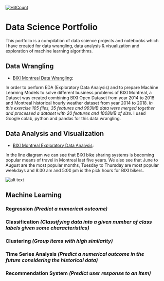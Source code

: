 [![HitCount](http://hits.dwyl.io/bmshahrier/data-science-portfolio.svg)](http://hits.dwyl.io/bmshahrier/data-science-portfolio)

# Data Science Portfolio

This portfolio is a compilation of data science projects and notebooks which I have created for data wrangling, data analysis & visualization and exploration of machine learning algorithms.

## Data Wrangling
- [BIXI Montreal Data Wrangling](https://github.com/bmshahrier/bixi-montreal/blob/master/bixi_montreal_data_wrangling.ipynb): 

In order to perform EDA (Exploratory Data Analysis) and to prepare Machine Learning Models to solve different business problems of BIXI Montreal, a Dataset was created combining BIXI Open Dataset from year 2014 to 2018 and Montreal historical hourly weather dataset from year 2014 to 2018. *In this exercise 105 files, 35 features and 993MB data were merged together and processed a dataset with 20 features and 1008MB of size*. I used Google colab, python and pandas for this data wrangling. 

## Data Analysis and Visualization
- [BIXI Montreal Exploratory Data Analysis](https://github.com/bmshahrier/bixi-montreal/blob/master/bixi_montreal_exploratory_data_analysis.ipynb):

In the line diagram we can see that BIXI bike sharing systems is becoming popular means of travel in Montreal last five years. We also see that June to August are the most popular months, Tuesday to Thursday are most popular weekdays and 8:00 am and 5:00 pm is the pick hours for BIXI bikers.

![alt text](https://github.com/bmshahrier/bixi-montreal/blob/master/images/bixi-month-week-hour.png "BIXI Monthly Weekly Hourly Trips ny Year")
## Machine Learning
### Regression *(Predict a numerical outcome)*
### Classification *(Classifying data into a given number of class labels given some characteristics)*
### Clustering *(Group items with high similarity)*
### Time Series Analysis *(Predict a numerical outcome in the future considering the historical data)*
### Recommendation System *(Predict user response to an item)*

